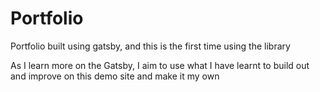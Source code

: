 # Portfolio
 Portfolio built using gatsby, and this is the first time using the library

As I learn more on the Gatsby, I aim to use what I have learnt to build out and improve on this demo site and make it my own
